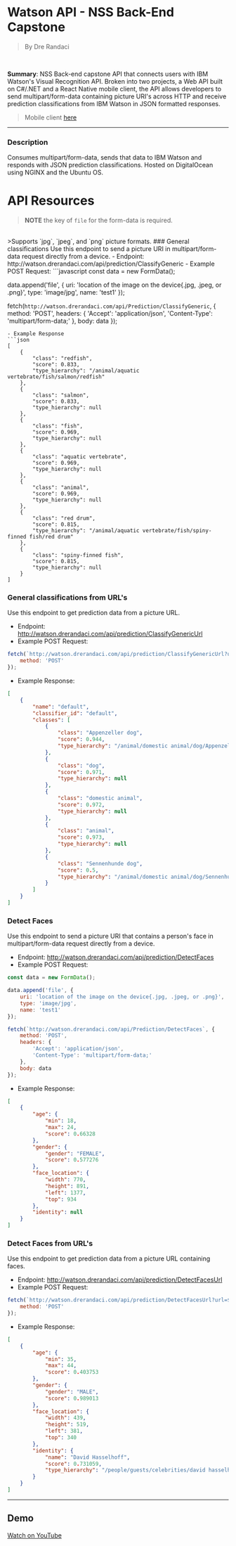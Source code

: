 # Watson API - NSS Back-End Capstone 
>By Dre Randaci

<br>

**Summary**: NSS Back-end capstone API that connects users with IBM Watson's Visual Recognition API. Broken into two projects, a Web API built on C#/.NET and a React Native mobile client, the API allows developers to send multipart/form-data containing picture URI's across HTTP and receive prediction classifications from IBM Watson in JSON formatted responses. 
>Mobile client [here](https://github.com/DreRandaci/Backend-Capstone-Client) 

<hr>

### Description
Consumes multipart/form-data, sends that data to IBM Watson and responds with JSON prediction classifications. Hosted on DigitalOcean using NGINX and the Ubuntu OS. 

# API Resources
>**NOTE** the key of `file` for the form-data is required. 
<br>
>Supports `jpg`, `jpeg`, and `png` picture formats. 
### General classifications 
Use this endpoint to send a picture URI in multipart/form-data request directly from a device. 
- Endpoint: 
 http://watson.drerandaci.com/api/prediction/ClassifyGeneric
- Example POST Request:
```javascript
const data = new FormData(); 

data.append('file', {
    uri: 'location of the image on the device{.jpg, .jpeg, or .png}',
    type: 'image/jpg', 
    name: 'test1'
});           

fetch(`http://watson.drerandaci.com/api/Prediction/ClassifyGeneric`, {
    method: 'POST',
    headers: {
        'Accept': 'application/json',
        'Content-Type': 'multipart/form-data;'
    },
    body: data
});
```
- Example Response
```json
[
    {
        "class": "redfish",
        "score": 0.833,
        "type_hierarchy": "/animal/aquatic vertebrate/fish/salmon/redfish"
    },
    {
        "class": "salmon",
        "score": 0.833,
        "type_hierarchy": null
    },
    {
        "class": "fish",
        "score": 0.969,
        "type_hierarchy": null
    },
    {
        "class": "aquatic vertebrate",
        "score": 0.969,
        "type_hierarchy": null
    },
    {
        "class": "animal",
        "score": 0.969,
        "type_hierarchy": null
    },
    {
        "class": "red drum",
        "score": 0.815,
        "type_hierarchy": "/animal/aquatic vertebrate/fish/spiny-finned fish/red drum"
    },
    {
        "class": "spiny-finned fish",
        "score": 0.815,
        "type_hierarchy": null
    }
]
```

### General classifications from URL's 
Use this endpoint to get prediction data from a picture URL. 
- Endpoint: 
 http://watson.drerandaci.com/api/prediction/ClassifyGenericUrl
- Example POST Request:
```javascript
fetch(`http://watson.drerandaci.com/api/prediction/ClassifyGenericUrl?url=${url}`, {
    method: 'POST'
});
```
- Example Response:
```json
[
    {
        "name": "default",
        "classifier_id": "default",
        "classes": [
            {
                "class": "Appenzeller dog",
                "score": 0.944,
                "type_hierarchy": "/animal/domestic animal/dog/Appenzeller dog"
            },
            {
                "class": "dog",
                "score": 0.971,
                "type_hierarchy": null
            },
            {
                "class": "domestic animal",
                "score": 0.972,
                "type_hierarchy": null
            },
            {
                "class": "animal",
                "score": 0.973,
                "type_hierarchy": null
            },
            {
                "class": "Sennenhunde dog",
                "score": 0.5,
                "type_hierarchy": "/animal/domestic animal/dog/Sennenhunde dog"
            }
        ]
    }
]
```

### Detect Faces 
Use this endpoint to send a picture URI that contains a person's face in multipart/form-data request directly from a device. 
- Endpoint: 
 http://watson.drerandaci.com/api/prediction/DetectFaces
- Example POST Request:
```javascript
const data = new FormData(); 

data.append('file', {
    uri: 'location of the image on the device{.jpg, .jpeg, or .png}',
    type: 'image/jpg', 
    name: 'test1'
});           

fetch(`http://watson.drerandaci.com/api/Prediction/DetectFaces`, {
    method: 'POST',
    headers: {
        'Accept': 'application/json',
        'Content-Type': 'multipart/form-data;'
    },
    body: data
});
```
- Example Response:
```JSON
[
    {
        "age": {
            "min": 18,
            "max": 24,
            "score": 0.66328
        },
        "gender": {
            "gender": "FEMALE",
            "score": 0.577276
        },
        "face_location": {
            "width": 770,
            "height": 891,
            "left": 1377,
            "top": 934
        },
        "identity": null
    }
]
```

### Detect Faces from URL's 
Use this endpoint to get prediction data from a picture URL containing faces.  
- Endpoint: 
 http://watson.drerandaci.com/api/prediction/DetectFacesUrl
- Example POST Request:
```javascript
fetch(`http://watson.drerandaci.com/api/prediction/DetectFacesUrl?url=${url}`, {
    method: 'POST'
});
```
- Example Response:
```json
[
    {
        "age": {
            "min": 35,
            "max": 44,
            "score": 0.403753
        },
        "gender": {
            "gender": "MALE",
            "score": 0.989013
        },
        "face_location": {
            "width": 439,
            "height": 519,
            "left": 381,
            "top": 340
        },
        "identity": {
            "name": "David Hasselhoff",
            "score": 0.731059,
            "type_hierarchy": "/people/guests/celebrities/david hasselhoff"
        }
    }
]
```

<hr>



## Demo

[Watch on YouTube]()